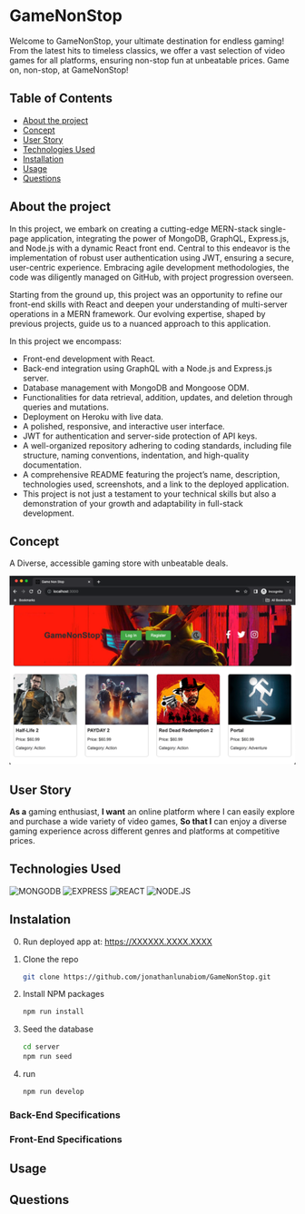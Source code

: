 # GameNonStop
Welcome to GameNonStop, your ultimate destination for endless gaming! From the latest hits to timeless classics, we offer a vast selection of video games for all platforms, ensuring non-stop fun at unbeatable prices. Game on, non-stop, at GameNonStop! 

## Table of Contents
* [About the project](#about-the-project)
* [Concept](#concept)
* [User Story](#user-story)
* [Technologies Used](#technologies)
* [Installation](#installation)  
* [Usage](#usage)
* [Questions](#questions)

## About the project
In this project, we embark on creating a cutting-edge MERN-stack single-page application, integrating the power of MongoDB, GraphQL, Express.js, and Node.js with a dynamic React front end. Central to this endeavor is the implementation of robust user authentication using JWT, ensuring a secure, user-centric experience. Embracing agile development methodologies, the code was diligently managed on GitHub, with project progression overseen.

Starting from the ground up, this project was an opportunity to refine our front-end skills with React and deepen your understanding of multi-server operations in a MERN framework. Our evolving expertise, shaped by previous projects, guide us to a nuanced approach to this application.

In this project we encompass:

* Front-end development with React.
* Back-end integration using GraphQL with a Node.js and Express.js server.
* Database management with MongoDB and Mongoose ODM.
* Functionalities for data retrieval, addition, updates, and deletion through queries and mutations.
* Deployment on Heroku with live data.
* A polished, responsive, and interactive user interface.
* JWT for authentication and server-side protection of API keys.
* A well-organized repository adhering to coding standards, including file structure, naming conventions, indentation, and high-quality documentation.
* A comprehensive README featuring the project’s name, description, technologies used, screenshots, and a link to the deployed application.
* This project is not just a testament to your technical skills but also a demonstration of your growth and adaptability in full-stack development.

## Concept

A Diverse, accessible gaming store with unbeatable deals.

![ScreenShot](./img/Screen%20Shot%202023-11-21%20at%206.42.46%20PM.png)

## User Story

**As a** gaming enthusiast,
**I want** an online platform where I can easily explore and purchase a wide variety of video games,
**So that I** can enjoy a diverse gaming experience across different genres and platforms at competitive prices.

## Technologies Used
![MONGODB](https://img.shields.io/badge/MongoDB-4EA94B?style=for-the-badge&logo=mongodb&logoColor=white)
![EXPRESS](https://img.shields.io/badge/Express.js-404D59?style=for-the-badge)
![REACT](https://img.shields.io/badge/React-20232A?style=for-the-badge&logo=react&logoColor=61DAFB) 
![NODE.JS](https://img.shields.io/badge/Node.js-43853D?style=for-the-badge&logo=node.js&logoColor=white)

## Instalation

0. Run deployed app at: https://XXXXXX.XXXX.XXXX

1. Clone the repo
   ```sh
   git clone https://github.com/jonathanlunabiom/GameNonStop.git
   ```
2. Install NPM packages
   ```sh
   npm run install
   ```
3. Seed the database
   ```sh
   cd server
   npm run seed
   ```
4. run
   ```sh
   npm run develop
   ```

### Back-End Specifications


### Front-End Specifications



## Usage



## Questions